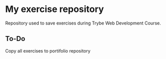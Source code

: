 # My exercise repository

Repository used to save exercises during Trybe Web Development Course.

## To-Do
Copy all exercises to portifolio repository
